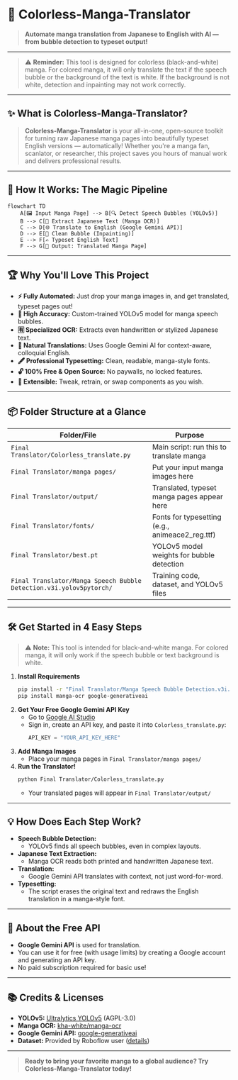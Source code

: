 # 🎨 Colorless-Manga-Translator

> **Automate manga translation from Japanese to English with AI — from bubble detection to typeset output!**

---

> ⚠️ **Reminder:** This tool is designed for colorless (black-and-white) manga. For colored manga, it will only translate the text if the speech bubble or the background of the text is white. If the background is not white, detection and inpainting may not work correctly.

---

## ✨ What is Colorless-Manga-Translator?

> **Colorless-Manga-Translator** is your all-in-one, open-source toolkit for turning raw Japanese manga pages into beautifully typeset English versions — automatically! Whether you're a manga fan, scanlator, or researcher, this project saves you hours of manual work and delivers professional results.

---

## 🚀 **How It Works: The Magic Pipeline**

```mermaid
flowchart TD
    A[🖼️ Input Manga Page] --> B[🔍 Detect Speech Bubbles (YOLOv5)]
    B --> C[📝 Extract Japanese Text (Manga OCR)]
    C --> D[🌐 Translate to English (Google Gemini API)]
    D --> E[🧹 Clean Bubble (Inpainting)]
    E --> F[✍️ Typeset English Text]
    F --> G[📄 Output: Translated Manga Page]
```

---

## 🏆 **Why You'll Love This Project**

- **⚡ Fully Automated:** Just drop your manga images in, and get translated, typeset pages out!
- **🎯 High Accuracy:** Custom-trained YOLOv5 model for manga speech bubbles.
- **🈶 Specialized OCR:** Extracts even handwritten or stylized Japanese text.
- **💬 Natural Translations:** Uses Google Gemini AI for context-aware, colloquial English.
- **🖋️ Professional Typesetting:** Clean, readable, manga-style fonts.
- **🔓 100% Free & Open Source:** No paywalls, no locked features.
- **🔧 Extensible:** Tweak, retrain, or swap components as you wish.

---

## 📦 **Folder Structure at a Glance**

| Folder/File | Purpose |
|-------------|---------|
| `Final Translator/Colorless_translate.py` | Main script: run this to translate manga |
| `Final Translator/manga pages/` | Put your input manga images here |
| `Final Translator/output/` | Translated, typeset manga pages appear here |
| `Final Translator/fonts/` | Fonts for typesetting (e.g., animeace2_reg.ttf) |
| `Final Translator/best.pt` | YOLOv5 model weights for bubble detection |
| `Final Translator/Manga Speech Bubble Detection.v3i.yolov5pytorch/` | Training code, dataset, and YOLOv5 files |

---

## 🛠️ **Get Started in 4 Easy Steps**

> ⚠️ **Note:** This tool is intended for black-and-white manga. For colored manga, it will only work if the speech bubble or text background is white.

1. **Install Requirements**
   ```bash
   pip install -r "Final Translator/Manga Speech Bubble Detection.v3i.yolov5pytorch/yolov5/requirements.txt"
   pip install manga-ocr google-generativeai
   ```
2. **Get Your Free Google Gemini API Key**
   - Go to [Google AI Studio](https://aistudio.google.com/app/apikey)
   - Sign in, create an API key, and paste it into `Colorless_translate.py`:
     ```python
     API_KEY = "YOUR_API_KEY_HERE"
     ```
3. **Add Manga Images**
   - Place your manga pages in `Final Translator/manga pages/`
4. **Run the Translator!**
   ```bash
   python Final Translator/Colorless_translate.py
   ```
   - Your translated pages will appear in `Final Translator/output/`

---

## 💡 **How Does Each Step Work?**

- **Speech Bubble Detection:**
  - YOLOv5 finds all speech bubbles, even in complex layouts.
- **Japanese Text Extraction:**
  - Manga OCR reads both printed and handwritten Japanese text.
- **Translation:**
  - Google Gemini API translates with context, not just word-for-word.
- **Typesetting:**
  - The script erases the original text and redraws the English translation in a manga-style font.

---

## 🧠 **About the Free API**

- **Google Gemini API** is used for translation.
- You can use it for free (with usage limits) by creating a Google account and generating an API key.
- No paid subscription required for basic use!

---

## 📚 **Credits & Licenses**

- **YOLOv5:** [Ultralytics YOLOv5](https://github.com/ultralytics/yolov5) (AGPL-3.0)
- **Manga OCR:** [kha-white/manga-ocr](https://github.com/kha-white/manga-ocr)
- **Google Gemini API:** [google-generativeai](https://github.com/google/generative-ai-python)
- **Dataset:** Provided by Roboflow user ([details](Final%20Translator/Manga%20Speech%20Bubble%20Detection.v3i.yolov5pytorch/README.dataset.txt))

---

> **Ready to bring your favorite manga to a global audience? Try Colorless-Manga-Translator today!**
